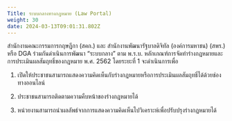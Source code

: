 ```yaml
---
Title: ระบบกลางทางกฎหมาย (Law Portal)
weight: 30
date: 2024-03-13T09:01:31.802Z
---
```

สำนักงานคณะกรรมการกฤษฎีกา (สคก.) และ สำนักงานพัฒนารัฐบาลดิจิทัล (องค์การมหาชน) (สพร.) หรือ DGA ร่วมกันดำเนินการพัฒนา “ระบบกลาง” ตาม พ.ร.บ. หลักเกณฑ์การจัดทำร่างกฎหมายและการประเมินผลสัมฤทธิ์ของกฎหมาย พ.ศ. 2562 โดยระยะที่ 1 จะดำเนินการเพื่อ 

1. เปิดให้ประชาชนสามารถแสดงความคิดเห็นกับร่างกฎหมายหรือการประเมินผลสัมฤทธิ์ได้ด้วยช่องทางออนไลน์ 

2. ประชาชนสามารถติดตามความคืบหน้าของร่างกฎหมายได้ 

3. หน่วยงานสามารถนำผลลัพธ์จากการแสดงความคิดเห็นไปวิเคราะห์เพื่อปรับปรุงร่างกฎหมายได้
